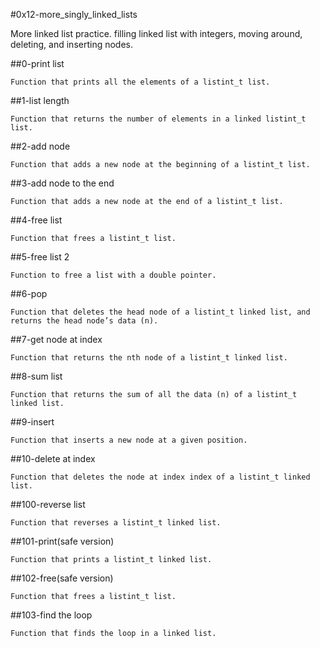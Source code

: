 #0x12-more_singly_linked_lists

More linked list practice. filling linked list with integers, moving around, deleting, and inserting nodes. 


##0-print list

	Function that prints all the elements of a listint_t list.


##1-list length

	Function that returns the number of elements in a linked listint_t list.


##2-add node

	Function that adds a new node at the beginning of a listint_t list.


##3-add node to the end

	Function that adds a new node at the end of a listint_t list.


##4-free list

	Function that frees a listint_t list.


##5-free list 2

	Function to free a list with a double pointer.


##6-pop

	Function that deletes the head node of a listint_t linked list, and returns the head node’s data (n).


##7-get node at index

	Function that returns the nth node of a listint_t linked list.


##8-sum list

	Function that returns the sum of all the data (n) of a listint_t linked list.


##9-insert

	Function that inserts a new node at a given position.


##10-delete at index

	Function that deletes the node at index index of a listint_t linked list.


##100-reverse list

	Function that reverses a listint_t linked list.


##101-print(safe version)

	Function that prints a listint_t linked list.


##102-free(safe version)

	Function that frees a listint_t list.


##103-find the loop

	Function that finds the loop in a linked list.
